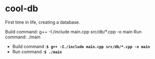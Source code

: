 # cool-db
First time in life, creating a database.

Build command: g++ -I./include main.cpp src/db/*.cpp -o main
Run command: ./main

<ul>
    <li>Build command :<code><b>$ g++ -I./include main.cpp src/db/*.cpp -o main</b></code></li>
    <li>Run command :<code><b>$ ./main</b></code></li>
</ul>